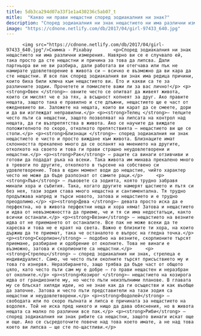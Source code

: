 ```yaml
---
title: 5db3ca294d07a33f1e1a430236c5ab07_t
mitle:  "Какво ни прави нещастни според зодиакалния ни знак?"
description: "Според зодиакалния ни знак нещастието ни има различни измерения. Навярно ви се е случвало ей, така просто да сте нещастни и причина за това да липсва. Дали партньора ви не ви разбира, дали работата ви отегчава или пък не намирате удовлетворение в живота си – всичко е възможно да ви кара да сте нещастни. И …"
image: "https://cdnone.netlify.com/db/2017/04/girl-97433_640.jpg"
---
```


          <img src="https://cdnone.netlify.com/db/2017/04/girl-97433_640.jpg"/>Снимка - Pixabay        <p>Според зодиакалния ни знак нещастието ни има различни измерения. Навярно ви се е случвало ей, така просто да сте нещастни и причина за това да липсва. Дали партньора ви не ви разбира, дали работата ви отегчава или пък не намирате удовлетворение в живота си – всичко е възможно да ви кара да сте нещастни. И все пак според зодиакалния ви знак има редица причини, които биха били ключа към нещастието ви. Ето и какви са те за различните зодии. Прочетете и помислете важи ли за вас лично!</p> <p><strong>Овен </strong>– овните често се опитват да живеят живота, които си мислят че е за тях, а всъщност копнеят за друг. Ако правите нещата, защото така е правилно и сте длъжни, нещастието ще е част от ежедневието ви. Заложете на нещата, които ви карат да се смеете, дори и да ви изглеждат неправилни.</p> <p><strong>Телец </strong>– телците често пъти са нещастни, защото позволяват на липсата на контрол над нещата, да ги възпрепятства в живота. Ако се научите да виждате положителното по скоро, отколкото препятствията – нещастието ви ще се стопи.</p> <p><strong>Близнаци </strong>– според зодиакалния ни знак нещастието е чисто и просто виждане към живота. Близнаците имат склонността прекалено много да се осланят на мнението на другите, отколкото на своето и това ги прави страшно неудовлетворени и нещастни.</p> <p><strong>Рак</strong> – раците са винаги отзивчиви и готови да подадат ръка на всеки. Така живота им минава прекалено много в тревоги по другите, отколкото в търсене на собствено си удовлетворение. Това в един момент води до нещастие, чийто характер често не може да бъде разпознат от самите раци.</p>     <p><strong>Лъв</strong> – лъвовете са зодията, която трудно забравя минали хора и събития. Така, когато другите намерят щастието и пътя си без нея, тази зодия става много нещастна и сантиментална. Тя трудно продължава напред и търси новото, затова и нещастието и е трудно преодолимо.</p> <p><strong>Дева </strong>– девата просто иска да е перфектна, но в живота перфектни неща и хора няма! Затова и нещастието и идва от невъзможността да приеме, че и тя си има недостатъци, както всички останали.</p> <p><strong>Везни</strong> – нещастието на везните идва от не приемането от останалите. Все пак не може всеки да те харесва и това не е краят на света. Важно е близките ти хора, на които държиш да те приемат, така че останалото е въпрос на гледна точка.</p> <p><strong>Скорпион</strong> – подобно на везните, скорпионите търсят приемане, разбиране и одобрение от околните. Това не винаги е възможно, затова и скорпионите са нещастни.</p>     <p><strong>Стрелец</strong> – според зодиакалния ни знак, стрелеца е индивидуалист. Само, че често пъти околните търсят присъствието му и това го изнервя. Неразбирането, защо трябва да бъде част от общото цяло, като често пъти сам му е добре – го прави нещастен и неразбран от околните.</p> <p><strong>Козирог </strong>– нещастието на козирога идва от грандиозните му, но често пъти неизпълними планове. В главата му се блъскат хиляди идеи, но не знае как да ги осъществи и как въобще да започне. Затова и често пъти представители на тази зодия са нещастни и неудовлетворени.</p> <p><strong>Водолей</strong> – свободата или по скоро пълната и липса е причината за нещастието на водолея. Той не иска пред никого и нищо да дава обяснения, но в живота нещата са малко по различни все пак.</p> <p><strong>Риби</strong> – според зодиакалния ни знак рибите са нещастни, защото винаги искат още и още. Ако се съсредоточите повече над това което имате, а не над това което ви липсва – ще сте по-щастливи.</p>        